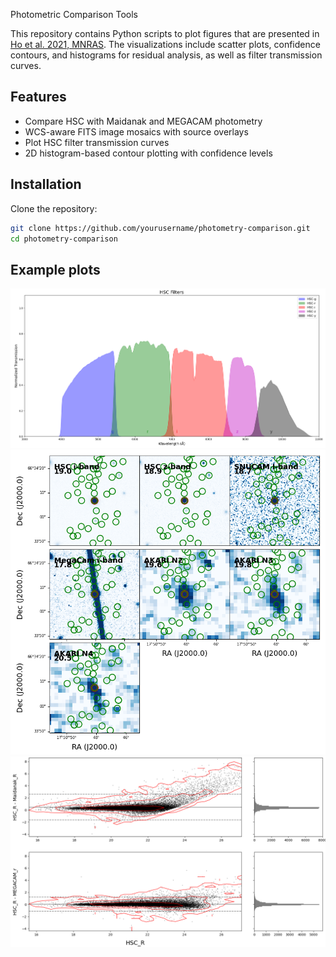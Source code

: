  Photometric Comparison Tools

This repository contains Python scripts to plot figures that are presented in [Ho et al. 2021, MNRAS](https://academic.oup.com/mnras/article/502/1/140/6122898?login=false). The visualizations include scatter plots, confidence contours, and histograms for residual analysis, as well as filter transmission curves.

## Features

- Compare HSC with Maidanak and MEGACAM photometry
- WCS-aware FITS image mosaics with source overlays
- Plot HSC filter transmission curves
- 2D histogram-based contour plotting with confidence levels

## Installation

Clone the repository:

```bash
git clone https://github.com/yourusername/photometry-comparison.git
cd photometry-comparison
```

## Example plots
<img src="plots/filter_response_example.png" alt="filter_response_example" width="800">  
<img src="plots/fits_input_example_plot.png" alt="fits_input_example_plot" width="800">  
<img src="plots/mag_color_outlier_example_plot.png" alt="mag_color_outlier_example_plot" width="800">  
